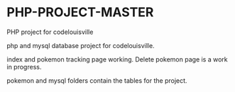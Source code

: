 # PHP-PROJECT-MASTER
PHP project for codelouisville


php and mysql database project for codelouisville. 

index and pokemon tracking page working. Delete pokemon page is a work in progress. 

pokemon and mysql folders contain the tables for the project.
